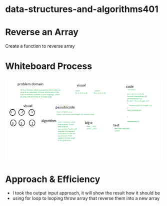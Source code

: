 # data-structures-and-algorithms401
# Reverse an Array
 Create a function to reverse array

 # Whiteboard Process
![](challange1.png)

# Approach & Efficiency
* I took the output input approach, it will show the result how it should be 
 * using for loop to looping throw array that reverse them into a new array